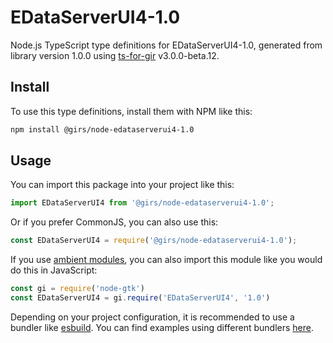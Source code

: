 
# EDataServerUI4-1.0

Node.js TypeScript type definitions for EDataServerUI4-1.0, generated from library version 1.0.0 using [ts-for-gir](https://github.com/gjsify/ts-for-gjs) v3.0.0-beta.12.

## Install

To use this type definitions, install them with NPM like this:
```bash
npm install @girs/node-edataserverui4-1.0
```

## Usage

You can import this package into your project like this:
```ts
import EDataServerUI4 from '@girs/node-edataserverui4-1.0';
```

Or if you prefer CommonJS, you can also use this:
```ts
const EDataServerUI4 = require('@girs/node-edataserverui4-1.0');
```

If you use [ambient modules](https://github.com/gjsify/ts-for-gir/tree/main/packages/cli#ambient-modules), you can also import this module like you would do this in JavaScript:

```ts
const gi = require('node-gtk')
const EDataServerUI4 = gi.require('EDataServerUI4', '1.0')
```

Depending on your project configuration, it is recommended to use a bundler like [esbuild](https://esbuild.github.io/). You can find examples using different bundlers [here](https://github.com/gjsify/ts-for-gir/tree/main/examples).